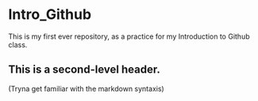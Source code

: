 # Intro_Github
This is my first ever repository, as a practice for my Introduction to Github class.

## This is a second-level header.
(Tryna get familiar with the markdown syntaxis)
